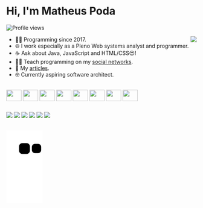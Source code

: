 <h1 align="left">Hi, I'm Matheus Poda</h1>
<p align="left"> <img src="https://komarev.com/ghpvc/?username=matskira&color=yellow" alt="Profile views" /> </p>

<div style="display:block">
<img align="right" src="https://github-readme-stats.vercel.app/api/top-langs/?username=matskira&layout=donut&show_icons=true&theme=radical" />

 - 🧑‍💻 Programming since 2017.
 - 🌐 I work especially as a Pleno Web systems analyst and programmer.
 - ☕ Ask about Java, JavaScript and HTML/CSS😍!
 - 👨‍🏫 Teach programming on my [social networks](https://beacons.ai/devmpoda).
 - 📒 My [articles](https://dev.to/devmpoda).
 - 🤓 Currently aspiring software architect.
</div>

<div style="display: inline_block"><br>
  <img align="center" height=30 width=40 src="https://cdn.jsdelivr.net/gh/devicons/devicon/icons/java/java-plain.svg" />  
  <img align="center" height=30 width=40 src="https://cdn.jsdelivr.net/gh/devicons/devicon/icons/spring/spring-original.svg" />
  <img align="center" height=30 width=40 src="https://cdn.jsdelivr.net/gh/devicons/devicon/icons/javascript/javascript-original.svg" />
  <img align="center" height=30 width=40 src="https://cdn.jsdelivr.net/gh/devicons/devicon/icons/go/go-original.svg" />
  <img align="center" height=30 width=40 src="https://cdn.jsdelivr.net/gh/devicons/devicon/icons/docker/docker-original.svg" />
  <img align="center" height=30 width=40 src="https://cdn.jsdelivr.net/gh/devicons/devicon/icons/git/git-original-wordmark.svg" />
  <img align="center" height=30 width=40 src="https://cdn.jsdelivr.net/gh/devicons/devicon/icons/github/github-original.svg" />
  <img align="center" height=30 width=40 src="https://cdn.jsdelivr.net/gh/devicons/devicon/icons/jenkins/jenkins-original.svg" />
</div>

##

<div style="display: inline_block">
  <a href="https://www.youtube.com/channel/UCQySv0IqL_1e8c9EDyLOAHw" target="_blank"><img src="https://img.shields.io/badge/YouTube-FF0000?style=for-the-badge&logo=youtube&logoColor=white" target="_blank"></a>
  <a href="https://www.tiktok.com/@devmpoda" target="_blank"><img src="https://img.shields.io/badge/TikTok-000000?style=for-the-badge&logo=tiktok&logoColor=white" target="_blank"></a>
  <a href="https://www.instagram.com/devmpoda/" target="_blank"><img src="https://img.shields.io/badge/Instagram-E4405F?style=for-the-badge&logo=instagram&logoColor=white" target="_blank"></a>
  <a href="https://www.twitter.com/devmpoda/" target="_blank"><img src=" 	https://img.shields.io/badge/Twitter-1DA1F2?style=for-the-badge&logo=twitter&logoColor=white" target="_blank"></a>
  <a href="https://github.com/matskira" target="_blank"><img src="https://img.shields.io/badge/GitHub-100000?style=for-the-badge&logo=github&logoColor=white" target="_blank"></a>
  <a href="https://dev.to/devmpoda" target="_blank"><img src="https://img.shields.io/badge/dev.to-0A0A0A?style=for-the-badge&logo=devdotto&logoColor=white" target="_blank"></a>
</div>

##

![Snake animation](https://github.com/matskira/matskira/blob/output/github-contribution-grid-snake.svg)
